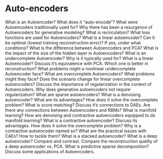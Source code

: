 # Auto-encoders
What is an Autoencoder? What does it “auto-encode”?
What were Autoencoders traditionally used for? Why there has been a resurgence of Autoencoders for generative modeling?
What is recirculation?
What loss functions are used for Autoencoders?
What is a linear autoencoder? Can it be optimal (lowest training reconstruction error)? If yes, under what conditions?
What is the difference between Autoencoders and PCA?
What is the impact of the size of the hidden layer in Autoencoders?
What is an undercomplete Autoencoder? Why is it typically used for?
What is a linear Autoencoder? Discuss it’s equivalence with PCA. Which one is better in reconstruction?
What problems might a nonlinear undercomplete Autoencoder face?
What are overcomplete Autoencoders? What problems might they face? Does the scenario change for linear overcomplete autoencoders?
Discuss the importance of regularization in the context of Autoencoders.
Why does generative autoencoders not require regularization?
What are sparse autoencoders?
What is a denoising autoencoder? What are its advantages? How does it solve the overcomplete problem?
What is score matching? Discuss it’s connections to DAEs.
Are there any connections between Autoencoders and RBMs?
What is manifold learning? How are denoising and contractive autoencoders equipped to do manifold learning?
What is a contractive autoencoder? Discuss its advantages. How does it solve the overcomplete problem?
Why is a contractive autoencoder named so?
What are the practical issues with CAEs? How to tackle them?
What is a stacked autoencoder? What is a deep autoencoder? Compare and contrast.
Compare the reconstruction quality of a deep autoencoder vs. PCA.
What is predictive sparse decomposition?
Discuss some applications of Autoencoders.
